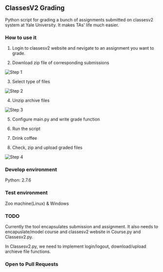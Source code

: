## ClassesV2 Grading

Python script for grading a bunch of assignments submitted on classesv2 system at Yale University. It makes TAs' life much easier.

### How to use it

1. Login to classesv2 website and nevigate to an assignment you want to grade.


2. Download zip file of corresponding submissions

![Step 1](http://i.imgur.com/M4Vh5ZC.png)

3. Select type of files

![Step 2](http://i.imgur.com/bm6F6mx.png)

4. Unzip archive files 

![Step 3](http://i.imgur.com/ENqF37e.png)

5. Configure main.py and write grade function

6. Run the script

7. Drink coffee

8. Check, zip and upload graded files

![Step 4](http://i.imgur.com/xAN1vm8.png)


### Develop environment
Python: 2.7.6

### Test environment

Zoo machine(Linux) & Windows 


### TODO

Currently the tool encapsulates submission and assignment. It also needs to encapuslate/model course and classesv2 website in Course.py and Classesv2.py.

In Classesv2.py, we need to implement login/logout, download/upload archieve file functions.


### Open to Pull Requests